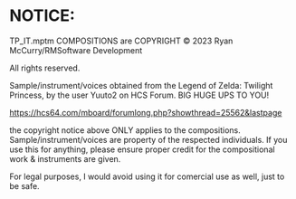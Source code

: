 # NOTICE:

TP_IT.mptm COMPOSITIONS are COPYRIGHT © 2023 Ryan McCurry/RMSoftware Development

All rights reserved.

Sample/instrument/voices obtained from the Legend of Zelda: Twilight Princess, by the user Yuuto2 on HCS Forum. BIG HUGE UPS TO YOU!

https://hcs64.com/mboard/forumlong.php?showthread=25562&lastpage

the copyright notice above ONLY applies to the compositions. Sample/instrument/voices are property of the respected individuals. 
If you use this for anything, please ensure proper credit for the compositional work & instruments are given.

For legal purposes, I would avoid using it for comercial use as well, just to be safe.
